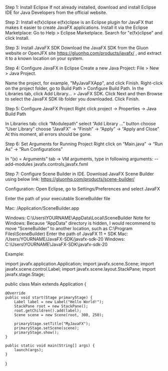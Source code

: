 
Step 1: Install Eclipse
If not already installed, download and install Eclipse IDE for Java Developers from the official website.

Step 2: Install e(fx)clipse
e(fx)clipse is an Eclipse plugin for JavaFX that makes it easier to create JavaFX applications. Install it via the Eclipse Marketplace:
Go to Help > Eclipse Marketplace.
Search for "e(fx)clipse" and click Install.

Step 3: Install JavaFX SDK
Download the JavaFX SDK from the Gluon website or 
OpenJFX site https://gluonhq.com/products/javafx/ , and extract it to a known location on your system.

Step 4: Configure JavaFX in Eclipse
Create a new Java Project: File > New > Java Project.

Name the project, for example, "MyJavaFXApp", and click Finish.
Right-click on the project folder, go to Build Path > Configure Build Path.
In the Libraries tab, click Add Library... > JavaFX SDK.
Click Next and then Browse to select the JavaFX SDK lib folder you downloaded. Click Finish.

Step 5: Configure JavaFX Project
Right click project -> Properties -> Java Build Path

In Libraries tab: 
click “Modulepath” 
select “Add Library …” button 
choose “User Library”
choose “JavaFX” -> “Finish” -> “Apply” -> “Apply and Close”
At this moment, all errors should be gone.

Step 6: Set Arguments for Running Project
 Right click on “Main.java” -> “Run As” -> “Run Configurations”

In “(x) = Arguments” tab -> VM arguments, type in following arguments:
--add-modules javafx.controls,javafx.fxml

Step 7: Configure Scene Builder in IDE. Download JavaFX Scene Builder using below link:
https://gluonhq.com/products/scene-builder/

Configuration:
Open Eclipse, go to Settings/Preferences and select JavaFX

Enter the path of your executable SceneBuilder file

Mac: /Application/SceneBuilder.app

Windows: C:\Users\YOURNAME\AppData\Local\SceneBuilder 
Note for Windows: Because “AppData” directory is hidden, I would recommend to move “SceneBuilder” to another location, such as C:\Program Files\SceneBuilder) 
Enter the path of JavaFX 11 + SDK
Mac: /Users/YOURNAME/JavaFX-SDK/javafx-sdk-20
Windows: C:\Users\YOURNAME\JavaFX-SDK\javafx-sdk-20

Example:

import javafx.application.Application;
import javafx.scene.Scene;
import javafx.scene.control.Label;
import javafx.scene.layout.StackPane;
import javafx.stage.Stage;

public class Main extends Application {

    @Override
    public void start(Stage primaryStage) {
        Label label = new Label("Hello World!");
        StackPane root = new StackPane();
        root.getChildren().add(label);
        Scene scene = new Scene(root, 300, 250);

        primaryStage.setTitle("MyJavaFX");
        primaryStage.setScene(scene);
        primaryStage.show();
    }

    public static void main(String[] args) {
        launch(args);
    }
}
